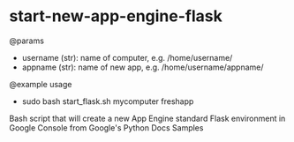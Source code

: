 # start-new-app-engine-flask

@params  
* username (str): name of computer, e.g. /home/username/  
* appname (str): name of new app, e.g. /home/username/appname/  
  
@example usage  
* sudo bash start_flask.sh mycomputer freshapp  
  
Bash script that will create a new App Engine standard Flask environment in Google Console from Google's Python Docs Samples
